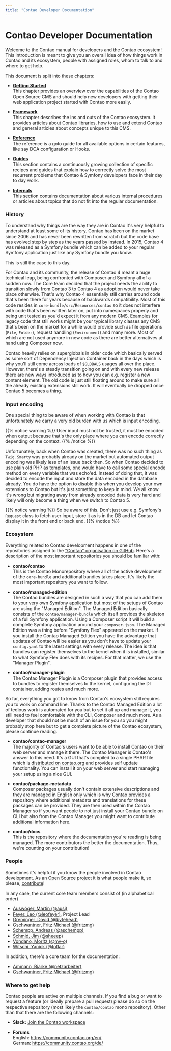 ```yaml
---
title: "Contao Developer Documentation"
---
```



# Contao Developer Documentation

Welcome to the Contao manual for developers and the Contao ecosystem!
This introduction is meant to give you an overall idea of how things work in Contao and its ecosystem, people with assigned
roles, whom to talk to and where to get help.

This document is split into these chapters:

* **[Getting Started](getting-started)** <br>
  This chapter provides an overview over the capabilities of the Contao Open Source
  CMS and should help new developers with getting their web application project started
  with Contao more easily.

* **[Framework](framework)** <br>
  This chapter describes the ins and outs of the Contao ecosystem. It
  provides articles about Contao libraries, how to use and extend Contao
  and general articles about concepts unique to this CMS.
  
* **[Reference](reference)** <br>
  The reference is a goto guide for all available options in certain
  features, like say DCA configuration or Hooks.

* **[Guides](guides)** <br>
  This section contains a continuously growing collection of specific
  recipes and guides that explain how to correctly solve the most recurrent problems
  that Contao & Symfony developers face in their day to day work.

* **[Internals](internals)** <br>
  This section contains documentation about various internal procedures or articles
  about topics that do not fit into the regular documentation.


### History

To understand why things are the way they are in Contao it's very helpful to understand at least some of its history.
Contao has been on the market since 2006 and has never been rewritten from scratch but the code base has evolved
step by step as the years passed by instead. In 2015, Contao 4 was released as a Symfony bundle which can be added
to your regular Symfony application just like any Symfony bundle you know.

This is still the case to this day.

For Contao and its community, the release of Contao 4 meant a huge technical leap, being confronted with Composer and Symfony
all of a sudden now.
The Core team decided that the project needs the ability to transition slowly from Contao 3 to Contao 4 as adoption would
never take place otherwise. That's why Contao 4 essentially still carries around code that's been there for years because
of backwards compatibility.
Most of this code resides in `core-bundle/src/Resources/contao` so it does not interfere with code that's been written later
on, put into namespaces properly and being unit tested as you'd expect it from any modern CMS.
Examples for legacy code that still works might be your typical library classes any CMS that's been on the market for
a while would provide such as file operations (`File`, `Folder`), request handling (`Environment`) and many more. Most
of which are not used anymore in new code as there are better alternatives at hand using Composer now.

Contao heavily relies on superglobals in older code which basically served as some sort of Dependency Injection Container
back in the days which is why you'll still come across loads of `$GLOBALS` usages all over the place.
However, there's a steady transition going on and with every new release there are new ways introduced as to how you can
e.g. register a new content element. The old code is just still floating around to make sure all the already existing
extensions still work. It will eventually be dropped once Contao 5 becomes a thing.


### Input encoding

One special thing to be aware of when working with Contao is that unfortunately we carry a very old burden with us which
is input encoding.

{{% notice warning %}}
User input must not be trusted, it must be encoded when output because that's the only place where you can encode correctly depending on the context.
{{% /notice %}}

Unfortunately, back when Contao was created, there was no such thing as `Twig`. `Smarty` was probably already on the market
but automated output encoding was likely less of an issue back then.
So when Contao decided to use plain old PHP as templates, one would have to call some special encode method on every
variable that was echo'ed. Instead of doing that, it was decided to encode the input and store the data encoded in the
database already. You do have the option to disable this when you develop your own extensions to Contao but
it's just something to keep in mind. We all know it's wrong but migrating away from already encoded data is very hard
and likely will only become a thing when we switch to Contao 5.

{{% notice warning %}}
So be aware of this. Don't just use e.g. Symfony's `Request` class to fetch user input, store it as is in the DB and
let Contao display it in the front end or back end.
{{% /notice %}}


### Ecosystem

Everything related to Contao development happens in one of the repositories assigned to the ["Contao" organisation on
GitHub][1]. Here's a description of the most important repositories you should be familiar with:

* **contao/contao** <br>
  This is the Contao Monorepository where all of the active development of the `core-bundle` and additional bundles takes
  place. It's likely the most important repository you want to follow.

* **contao/managed-edition** <br>
  The Contao bundles are designed in such a way that you can add them to your very own Symfony application but most of
  the setups of Contao are using the "Managed Edition". The Managed Edition basically consists of the `contao/manager-bundle`
  which itself provides the skeleton of a full Symfony application. Using a Composer script it will build a complete
  Symfony application around your `composer.json`. The Managed Edition was a thing before "Symfony Flex" appeared on the
  market. If you install the Contao Managed Edition you have the advantage that updates of Contao will be easier as you
  don't have to update your `config.yaml` to the latest settings with every release.
  The idea is that bundles can register themselves to the kernel when it is installed, similar to what Symfony Flex does
  with its recipes. For that matter, we use the "Manager Plugin".
  
* **contao/manager-plugin** <br>
  The Contao Manager Plugin is a Composer plugin that provides access to bundles to register themselves to the kernel,
  configuring the DI container, adding routes and much more.

So far, everything you got to know from Contao's ecosystem still requires you to work on command line. Thanks to the
Contao Managed Edition a lot of tedious work is automated for you but to set it all up and manage it, you still need to
feel comfortable with the CLI, Composer and much more. As a developer that should not be much of an issue for you so you
might probably stop here but to get a complete picture of the Contao ecosystem, please continue reading.
  
* **contao/contao-manager** <br>
  The majority of Contao's users want to be able to install Contao on their web server and manage it there.
  The Contao Manager is Contao's answer to this need. It's a GUI that's compiled to a single PHAR file which is [distributed
  on contao.org][2] and provides self update functionality. You can install it on your web server and start managing your
  setup using a nice GUI.

* **contao/package-metadata** <br>
  Composer packages usually don't contain extensive descriptions and they are managed in English only which is why
  Contao provides a repository where additional metadata and translations for these packages can be provided. They
  are then used within the Contao Manager so if you want people to not just install your Contao bundle on CLI but also
  from the Contao Manager you might want to contribute additional information here.
  
* **contao/docs** <br>
  This is the repository where the documentation you're reading is being managed. The more contributors the better the
  documentation. Thus, we're counting on your contribution!


### People

Sometimes it's helpful if you know the people involved in Contao development. As an Open Source project
it is what people make it, so please, [contribute][3]!

In any case, the current core team members consist of (in alphabetical order)

* [Auswöger, Martin (@ausi)](https://github.com/ausi) 
* [Feyer, Leo (@leofeyer)](https://github.com/leofeyer), Project Lead 
* [Greminger, David (@bytehead)](https://github.com/bytehead) 
* [Gschwantner, Fritz Michael (@fritzmg)](https://github.com/fritzmg) 
* [Schempp, Andreas (@aschempp)](https://github.com/aschempp) 
* [Schmid, Jim (@sheeep)](https://github.com/sheeep) 
* [Vondano, Moritz (@mv-o)](https://github.com/mv-o) 
* [Witschi, Yanick (@toflar)](https://github.com/toflar) 

In addition, there's a core team for the documentation:

* [Ammann, Bjarke (@netzarbeiter)](https://github.com/netzarbeiter) 
* [Gschwantner, Fritz Michael (@fritzmg)](https://github.com/fritzmg) 


### Where to get help

Contao people are active on multiple channels. If you find a bug or want to request a feature (or ideally
prepare a pull request) please do so on the respective repository (most likely the `contao/contao` mono repository).
Other than that there are the following channels:

* **Slack:** [Join the Contao workspace][Slack]
  
* **Forums** <br>
  English: https://community.contao.org/en/<br>
  German: https://community.contao.org/de/


[1]: https://github.com/contao
[2]: https://contao.org/en/download.html
[3]: https://github.com/contao/docs/blob/master/CONTRIBUTING.md
[Slack]: https://contao.slack.com/join/shared_invite/enQtNjUzMjY4MDU0ODM3LWVjYWMzODVkZjM5NjdlNDRiZjk2OTI3OWVkMmQ1YjA0MTQ3YTljMjFjODkwYTllN2NkMDcxMThiNzMzZjZlOGU
